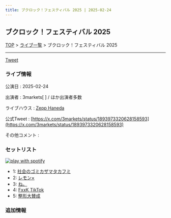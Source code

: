```yaml
---
title: ブクロック！フェスティバル 2025 | 2025-02-24
---
```

## ブクロック！フェスティバル 2025

[TOP](/setlist/) > [ライブ一覧](lives.html) > ブクロック！フェスティバル 2025

___

<a href="https://twitter.com/share?ref_src=twsrc%5Etfw" data-text="3markets[ ]セットリスト > ブクロック！フェスティバル 2025" class="twitter-share-button" data-via="3markets" data-hashtags="3markets" data-related="3markets" data-show-count="false">Tweet</a>

### ライブ情報

公演日
:    2025-02-24

出演者
:    3markets[ ] / ほか出演者多数

ライブハウス
:    [Zepp Haneda](livehouse077.html)

公式Tweet
:    [https://x.com/3markets/status/1893973320628158593](https://x.com/3markets/status/1893973320628158593)

その他コメント
:    

### セットリスト


[![play with spotify](images/spotify-icon.png)](https://open.spotify.com/playlist/6o8GTB2GsCIc0HmD5m9h6W)



*  1: [社会のゴミカザマタカフミ](song002.html)
*  2: [レモン×](song003.html)
*  3: [ね。](song076.html)
*  4: [FxxK TikTok](song082.html)
*  5: [整形大賛成](song005.html)


### 追加情報






<script async src="https://platform.twitter.com/widgets.js" charset="utf-8"></script>